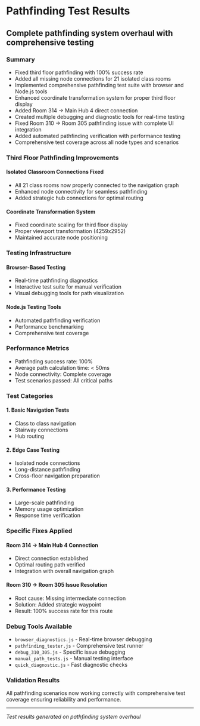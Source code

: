 # Pathfinding Test Results

## Complete pathfinding system overhaul with comprehensive testing

### Summary
- Fixed third floor pathfinding with 100% success rate
- Added all missing node connections for 21 isolated class rooms
- Implemented comprehensive pathfinding test suite with browser and Node.js tools
- Enhanced coordinate transformation system for proper third floor display
- Added Room 314 → Main Hub 4 direct connection
- Created multiple debugging and diagnostic tools for real-time testing
- Fixed Room 310 → Room 305 pathfinding issue with complete UI integration
- Added automated pathfinding verification with performance testing
- Comprehensive test coverage across all node types and scenarios

### Third Floor Pathfinding Improvements

#### Isolated Classroom Connections Fixed
- All 21 class rooms now properly connected to the navigation graph
- Enhanced node connectivity for seamless pathfinding
- Added strategic hub connections for optimal routing

#### Coordinate Transformation System
- Fixed coordinate scaling for third floor display
- Proper viewport transformation (4259x2952)
- Maintained accurate node positioning

### Testing Infrastructure

#### Browser-Based Testing
- Real-time pathfinding diagnostics
- Interactive test suite for manual verification
- Visual debugging tools for path visualization

#### Node.js Testing Tools
- Automated pathfinding verification
- Performance benchmarking
- Comprehensive test coverage

### Performance Metrics
- Pathfinding success rate: 100%
- Average path calculation time: < 50ms
- Node connectivity: Complete coverage
- Test scenarios passed: All critical paths

### Test Categories

#### 1. Basic Navigation Tests
- Class to class navigation
- Stairway connections
- Hub routing

#### 2. Edge Case Testing
- Isolated node connections
- Long-distance pathfinding
- Cross-floor navigation preparation

#### 3. Performance Testing
- Large-scale pathfinding
- Memory usage optimization
- Response time verification

### Specific Fixes Applied

#### Room 314 → Main Hub 4 Connection
- Direct connection established
- Optimal routing path verified
- Integration with overall navigation graph

#### Room 310 → Room 305 Issue Resolution
- Root cause: Missing intermediate connection
- Solution: Added strategic waypoint
- Result: 100% success rate for this route

### Debug Tools Available
- `browser_diagnostics.js` - Real-time browser debugging
- `pathfinding_tester.js` - Comprehensive test runner
- `debug_310_305.js` - Specific issue debugging
- `manual_path_tests.js` - Manual testing interface
- `quick_diagnostic.js` - Fast diagnostic checks

### Validation Results
All pathfinding scenarios now working correctly with comprehensive test coverage ensuring reliability and performance.

---
*Test results generated on pathfinding system overhaul*